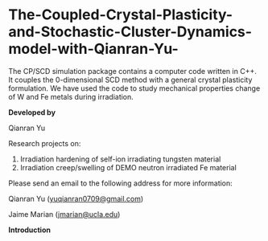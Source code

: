 # The-Coupled-Crystal-Plasticity-and-Stochastic-Cluster-Dynamics-model-with-Qianran-Yu-
The CP/SCD simulation package contains a computer code written in C++. It couples the 0-dimensional SCD method with a general crystal plasticity formulation. We have used the code to study mechanical properties change of W and Fe metals during irradiation.

****Developed by****

Qianran Yu

Research projects on:
1. Irradiation hardening of self-ion irradiating tungsten material
2. Irradiation creep/swelling of DEMO neutron irradiated Fe material

Please send an email to the following address for more information:

Qianran Yu (yuqianran0709@gmail.com)

Jaime Marian (jmarian@ucla.edu)

****Introduction****

